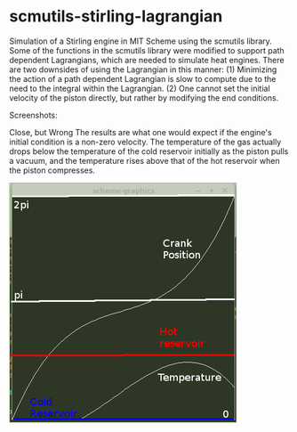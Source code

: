 # scmutils-stirling-lagrangian
Simulation of a Stirling engine in MIT Scheme using the scmutils library. Some of the functions in the scmutils library were modified to support path dependent Lagrangians, which are needed to simulate heat engines. There are two downsides of using the Lagrangian in this manner: (1) Minimizing the action of a path dependent Lagrangian is slow to compute due to the need to the integral within the Lagrangian. (2) One cannot set the initial velocity of the piston directly, but rather by modifying the end conditions.

Screenshots:

Close, but Wrong
The results are what one would expect if the engine's initial condition is a non-zero velocity. The temperature of the gas actually drops below the temperature of the cold reservoir initially as the piston pulls a vacuum, and the temperature rises above that of the hot reservoir when the piston compresses.

![alt text](https://github.com/jtmayer/scmutils-stirling-lagrangian/blob/main/close-but-wrong.png?raw=true)
